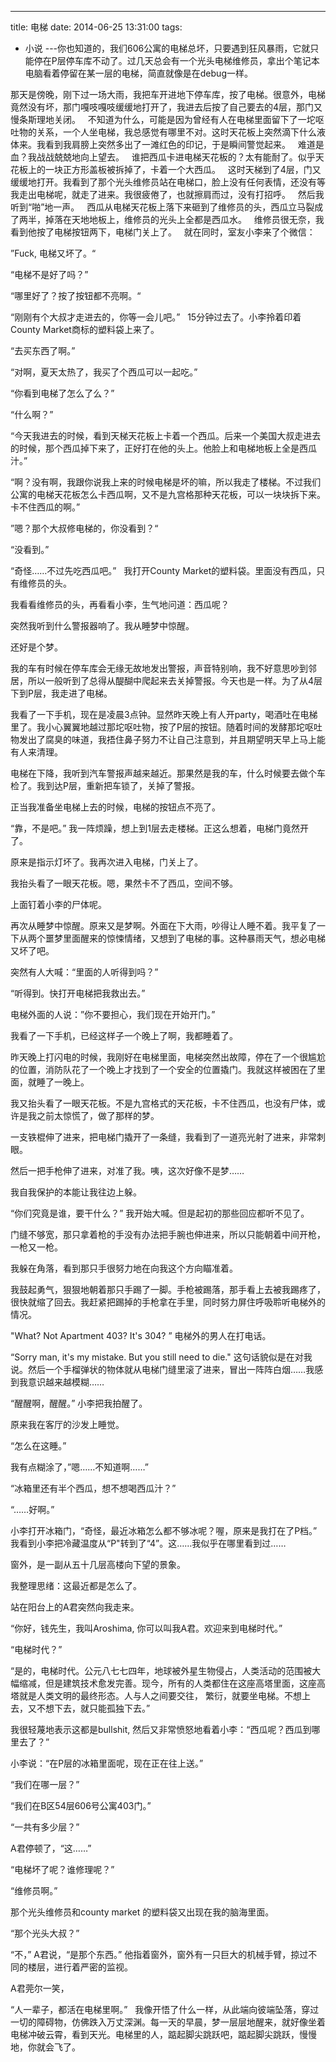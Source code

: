 
---
title: 电梯
date: 2014-06-25 13:31:00
tags:
  - 小说
---​
你也知道的，我们606公寓的电梯总坏，只要遇到狂风暴雨，它就只能停在P层停车库不动了。过几天总会有一个光头电梯维修员，拿出个笔记本电脑看着停留在某一层的电梯，简直就像是在debug一样。

<!--more-->

那天是傍晚，刚下过一场大雨，我把车开进地下停车库，按了电梯。很意外，电梯竟然没有坏，那门嘎吱嘎吱缓缓地打开了，我进去后按了自己要去的4层，那门又慢条斯理地关闭。
 
不知道为什么，可能是因为曾经有人在电梯里面留下了一坨呕吐物的关系，一个人坐电梯，我总感觉有哪里不对。这时天花板上突然滴下什么液体来。我看到我肩膀上突然多出了一滩红色的印记，于是瞬间警觉起来。
 
难道是血？我战战兢兢地向上望去。
 
谁把西瓜卡进电梯天花板的？太有能耐了。似乎天花板上的一块正方形盖板被拆掉了，卡着一个大西瓜。
 
这时天梯到了4层，门又缓缓地打开。我看到了那个光头维修员站在电梯口，脸上没有任何表情，还没有等我走出电梯呢，就走了进来。我很疲倦了，也就擦肩而过，没有打招呼。
 
然后我听到“啪”地一声。
 
西瓜从电梯天花板上落下来砸到了维修员的头，西瓜立马裂成了两半，掉落在天地地板上，维修员的光头上全都是西瓜水。
 
维修员很无奈，我看到他按了电梯按钮两下，电梯门关上了。
 
就在同时，室友小李来了个微信：

”Fuck, 电梯又坏了。“

“电梯不是好了吗？”

“哪里好了？按了按钮都不亮啊。“

“刚刚有个大叔才走进去的，你等一会儿吧。”
 
15分钟过去了。小李拎着印着County Market商标的塑料袋上来了。

“去买东西了啊。”

“对啊，夏天太热了，我买了个西瓜可以一起吃。”

“你看到电梯了怎么了么？”

“什么啊？”

“今天我进去的时候，看到天梯天花板上卡着一个西瓜。后来一个美国大叔走进去的时候，那个西瓜掉下来了，正好打在他的头上。他脸上和电梯地板上全是西瓜汁。”

“啊？没有啊，我跟你说我上来的时候电梯是坏的嘛，所以我走了楼梯。不过我们公寓的电梯天花板怎么卡西瓜啊，又不是九宫格那种天花板，可以一块块拆下来。卡不住西瓜的啊。”

”嗯？那个大叔修电梯的，你没看到？“

“没看到。”

“奇怪……不过先吃西瓜吧。”
 
我打开County Market的塑料袋。里面没有西瓜，只有维修员的头。

我看看维修员的头，再看看小李，生气地问道：西瓜呢？


突然我听到什么警报器响了。我从睡梦中惊醒。

还好是个梦。

我的车有时候在停车库会无缘无故地发出警报，声音特别响，我不好意思吵到邻居，所以一般听到了总得从醍醐中爬起来去关掉警报。今天也是一样。为了从4层下到P层，我走进了电梯。

我看了一下手机，现在是凌晨3点钟。显然昨天晚上有人开party，喝酒吐在电梯里了。我小心翼翼地越过那坨呕吐物，按了P层的按钮。随着时间的发酵那坨呕吐物发出了腐臭的味道，我捂住鼻子努力不让自己注意到，并且期望明天早上马上能有人来清理。

电梯在下降，我听到汽车警报声越来越近。那果然是我的车，什么时候要去做个车检了。我到达P层，重新把车锁了，关掉了警报。

正当我准备坐电梯上去的时候，电梯的按钮点不亮了。

“靠，不是吧。” 我一阵烦躁，想上到1层去走楼梯。正这么想着，电梯门竟然开了。

原来是指示灯坏了。我再次进入电梯，门关上了。

我抬头看了一眼天花板。嗯，果然卡不了西瓜，空间不够。

上面钉着小李的尸体呢。

再次从睡梦中惊醒。原来又是梦啊。外面在下大雨，吵得让人睡不着。我平复了一下从两个噩梦里面醒来的惊悚情绪，又想到了电梯的事。这种暴雨天气，想必电梯又坏了吧。

突然有人大喊：“里面的人听得到吗？”

“听得到。快打开电梯把我救出去。”

电梯外面的人说：”你不要担心，我们现在开始开门。”

我看了一下手机，已经这样子一个晚上了啊，我都睡着了。

昨天晚上打闪电的时候，我刚好在电梯里面，电梯突然出故障，停在了一个很尴尬的位置，消防队花了一个晚上才找到了一个安全的位置撬门。我就这样被困在了里面，就睡了一晚上。

我又抬头看了一眼天花板。不是九宫格式的天花板，卡不住西瓜，也没有尸体，或许是我之前太惊慌了，做了那样的梦。

一支铁棍伸了进来，把电梯门撬开了一条缝，我看到了一道亮光射了进来，非常刺眼。

然后一把手枪伸了进来，对准了我。咦，这次好像不是梦……

我自我保护的本能让我往边上躲。

“你们究竟是谁，要干什么？” 我开始大喊。但是起初的那些回应都听不见了。

门缝不够宽，那只拿着枪的手没有办法把手腕也伸进来，所以只能朝着中间开枪，一枪又一枪。

我躲在角落，看到那只手很努力地在向我这个方向瞄准着。

我鼓起勇气，狠狠地朝着那只手踢了一脚。手枪被踢落，那手看上去被我踢疼了，很快就缩了回去。我赶紧把踢掉的手枪拿在手里，同时努力屏住呼吸聆听电梯外的情况。

"What? Not Apartment 403? It's 304? ” 电梯外的男人在打电话。

“Sorry man, it's my mistake. But you still need to die." 这句话貌似是在对我说。然后一个手榴弹状的物体就从电梯门缝里滚了进来，冒出一阵阵白烟……我感到我意识越来越模糊……

“醒醒啊，醒醒。” 小李把我拍醒了。

原来我在客厅的沙发上睡觉。

“怎么在这睡。”

我有点糊涂了，”嗯……不知道啊……”

“冰箱里还有半个西瓜，想不想喝西瓜汁？”

“……好啊。”

小李打开冰箱门，“奇怪，最近冰箱怎么都不够冰呢？喔，原来是我打在了P档。” 我看到小李把冷藏温度从“P"转到了“4”。这……我似乎在哪里看到过……

窗外，是一副从五十几层高楼向下望的景象。

我整理思绪：这最近都是怎么了。

站在阳台上的A君突然向我走来。

“你好，钱先生，我叫Aroshima, 你可以叫我A君。欢迎来到电梯时代。”

“电梯时代？”

“是的，电梯时代。公元八七七四年，地球被外星生物侵占，人类活动的范围被大幅缩减，但是建筑技术愈发完善。现今，所有的人类都住在这座高塔里面，这座高塔就是人类文明的最终形态。人与人之间要交往，
繁衍，就要坐电梯。不想上去，又不想下去，就只能孤独下去。”

我很轻蔑地表示这都是bullshit, 然后又非常愤怒地看着小李：“西瓜呢？西瓜到哪里去了？”

小李说：“在P层的冰箱里面呢，现在正在往上送。”

“我们在哪一层？”

“我们在B区54层606号公寓403门。”

“一共有多少层？”

A君停顿了，“这……”

“电梯坏了呢？谁修理呢？”

“维修员啊。”

那个光头维修员和county market 的塑料袋又出现在我的脑海里面。

“那个光头大叔？”

“不，” A君说，“是那个东西。” 他指着窗外，窗外有一只巨大的机械手臂，掠过不同的楼层，进行着严密的监视。

A君莞尔一笑，

“人一辈子，都活在电梯里啊。”
 
我像开悟了什么一样，从此端向彼端坠落，穿过一切的障碍物，仿佛跌入万丈深渊。每一天的早晨，梦一层层地醒来，就好像坐着电梯冲破云霄，看到天光。电梯里的人，踮起脚尖跳跃吧，踮起脚尖跳跃，慢慢地，你就会飞了。
